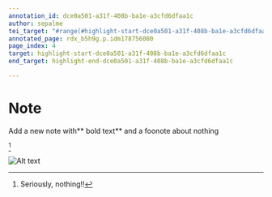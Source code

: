 ```yaml
---
annotation_id: dce0a501-a31f-408b-ba1e-a3cfd6dfaa1c
author: sepalme
tei_target: "#range(#highlight-start-dce0a501-a31f-408b-ba1e-a3cfd6dfaa1c, #highlight-end-dce0a501-a31f-408b-ba1e-a3cfd6dfaa1c)"
annotated_page: rdx_b5h9g.p.idm178756000
page_index: 4
target: highlight-start-dce0a501-a31f-408b-ba1e-a3cfd6dfaa1c
end_target: highlight-end-dce0a501-a31f-408b-ba1e-a3cfd6dfaa1c

---
```

# Note

Add a new note with** bold text**
and a foonote about nothing

[^1]

![Alt text](https://i.ytimg.com/vi/tntOCGkgt98/maxresdefault.jpg)

[^1]:Seriously, nothing!!